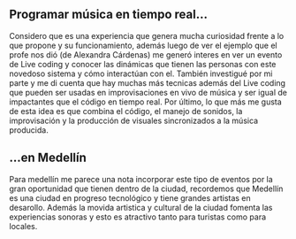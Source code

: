 Programar música en tiempo real...
-
Considero que es una experiencia que genera mucha curiosidad frente a lo que propone y su funcionamiento, además luego de ver el ejemplo que el profe nos dió (de Alexandra Cárdenas) me generó interes en ver un evento de Live coding y conocer las dinámicas que tienen las personas con este novedoso sistema y cómo interactúan con el. También investigué por mi parte y me di cuenta que hay muchas más tecnicas además del Live coding que pueden ser usadas en improvisaciones en vivo de música y ser igual de impactantes que el código en tiempo real. Por último, lo que más me gusta de esta idea es que combina el código, el manejo de sonidos, la improvisación y la producción de visuales sincronizados a la música producida. 

...en Medellín
-
Para medellín me parece una nota incorporar este tipo de eventos por la gran oportunidad que tienen dentro de la ciudad, recordemos que Medellín es una ciudad en progreso tecnológico y tiene grandes artistas en desarollo. Además la movida artistica y cultural de la ciudad fomenta las experiencias sonoras y esto es atractivo tanto para turistas como para locales. 
